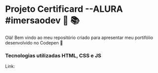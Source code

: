 #  **Projeto Certificard** --ALURA #imersaodev :woman: :books:

Olá! 
Bem vindo ao meu repositório criado para apresentar meu portifólio desenvolvido no Codepen :wave:

### Tecnologias utilizadas HTML, CSS e JS

Link: 
